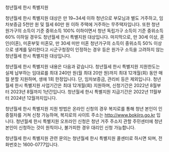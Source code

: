 청년월세 한시 특별지원


청년월세 한시 특별지원 대상은 만 19~34세 이하 청년으로 부모님과 별도 거주하고, 임차보증금 5천만 원 및 월세 60만 원 이하 주택에 거주하는 무주택자입니다. 또한 청년 원가구의 소득이 기준 중위소득 100% 이하이면서 청년 독립가구 소득이 기준 중위소득 60% 이하일 경우도 청년월세 한시 특별지원 대상입니다. 마지막으로, 만 30세 이상, 혼인(이혼), 미혼부및 미혼모, 만 30세 미만 미혼 청년가구의 소득이 중위소득 50% 이상으로 생계를 달리한다고 시군구청장이 인정하는 경우 등은 원가구 소득을 고려하지 않는 청년월세 한시 특별지원 대상입니다.


청년월세 한시 특별지원 내용은 다음과 같습니다.
청년월세 한시 특별지원 지원한도는 실제 납부하는 임대료를 최대 240만 원(월 최대 20만 원)까지 최대 12개월(회) 동안 매월 분할 지원하며, 생애 1회 한정입니다. 단, 임차보증금, 관리비 등은 제외입니다.
청년월세 한시 특별지원 사업기간은 최대 12개월(회) 지원하며, 신청기간은 2022년 8월부터 2023년 8월까지 1년간입니다.
청년월세 한시 특별지원 지급기간은 2022년 11월부터 2024년 12월까지입니다.


청년월세 한시 특별지원 지원 방법은 온라인 신청의 경우 복지로를 통해 청년 본인이 인증절차를 거쳐 신청 가능하며, 복지로의 사이트 주소는 http://www.bokjiro.go.kr 입니다. 청년월세 한시 특별지원 오프라인 신청은 청년 거주 주소지 관할 주민센터에 청년 본인이 신청하는 것이 원칙이나, 불가피한 경우 대리인 신청 가능합니다.


청년월세 한시 특별지원 관련 문의는 청년월세 한시 특별지원 콜센터로 하시면 되며, 전화번호는 1600-0777입니다.